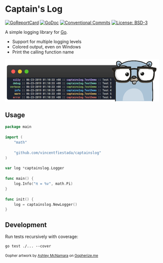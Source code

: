 # Captain's Log

[![GoReportCard](https://goreportcard.com/badge/github.com/vincentfiestada/captainslog)](https://goreportcard.com/report/github.com/vincentfiestada/captainslog)
[![GoDoc](https://godoc.org/github.com/vincentfiestada/captainslog?status.svg)](https://godoc.org/github.com/vincentfiestada/captainslog)
[![Conventional Commits](https://img.shields.io/badge/commits-conventional-00b6ff.svg?labelColor=1F6CB4)](https://conventionalcommits.org)
[![License: BSD-3](https://img.shields.io/github/license/vincentfiestada/acrylic.svg?labelColor=1F6CB4&color=00b6ff)](https://github.com/vincentfiestada/acrylic/blob/master/LICENSE)

A simple logging library for [Go](https://golang.org/).

- Support for multiple logging levels
- Colored output, even on Windows
- Print the calling function name

![Screenshot of captainslog in action](./assets/screenshot.png)

## Usage

```go
package main

import (
	"math"

	"github.com/vincentfiestada/captainslog"
)

var log *captainslog.Logger

func main() {
	log.Info("π = %v", math.Pi)
}

func init() {
	log = captainslog.NewLogger()
}

```

## Development

Run tests recursively with coverage:

```
go test ./... --cover
```

<small>Gopher artwork by [Ashley McNamara](https://twitter.com/ashleymcnamara) on [Gopherize.me](https://gopherize.me/gopher/5dcbe4dc48ab6fbf903aae352f8742cb59e7099b)</small>
